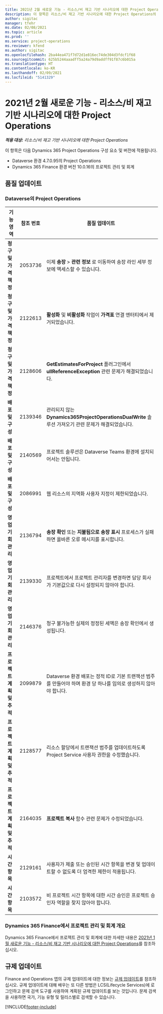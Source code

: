 ```yaml
---
title: 2021년 2월 새로운 기능 - 리소스/비 재고 기반 시나리오에 대한 Project Operations
description: 이 항목은 리소스/비 재고 기반 시나리오에 대한 Project Operations의 2021년 2월 릴리스에서 사용할 수 있는 품질 업데이트에 대한 정보를 제공합니다.
author: sigitac
manager: tfehr
ms.date: 02/08/2021
ms.topic: article
ms.prod: ''
ms.service: project-operations
ms.reviewer: kfend
ms.author: sigitac
ms.openlocfilehash: 2ba44ea471f7d72d1e816ec74de304d3fdcf1f68
ms.sourcegitcommit: 625b5244aaadff5a24a79d9addff91f87c6b015a
ms.translationtype: HT
ms.contentlocale: ko-KR
ms.lasthandoff: 02/09/2021
ms.locfileid: "5141329"
---
```

# <a name="whats-new-february-2021---project-operations-for-resourcenon-stocked-based-scenarios"></a>2021년 2월 새로운 기능 - 리소스/비 재고 기반 시나리오에 대한 Project Operations

_**적용 대상:** 리소스/비 재고 기반 시나리오에 대한 Project Operations_

이 항목은 다음 Dynamics 365 Project Operations 구성 요소 및 버전에 적용됩니다.

- Dataverse 환경 4.7.0.95의 Project Operations
- Dynamics 365 Finance 환경 버전 10.0.16의 프로젝트 관리 및 회계 

## <a name="quality-updates"></a>품질 업데이트

### <a name="project-operations-on-dataverse"></a>Dataverse의 Project Operations

| **기능 영역** | **참조 번호** | **품질 업데이트** |
| --- | --- | --- |
| **청구 및 가격 책정** | 2053736 | 이제 **송장** > **관련 정보** 로 이동하여 송장 라인 세부 정보에 액세스할 수 있습니다. |
| **청구 및 가격 책정** | 2122613 | **활성화** 및 **비활성화** 작업이 **가격표** 연결 엔터티에서 제거되었습니다. |
| **청구 및 가격 책정** | 2128606 | **GetEstimatesForProject** 플러그인에서 **ullReferenceException** 관련 문제가 해결되었습니다. |
| **배포 및 구성** | 2139346 | 관리되지 않는 **Dynamics365ProjectOperationsDualWrite** 솔루션 가져오기 관련 문제가 해결되었습니다. |
| **배포 및 구성** | 2140569 | 프로젝트 솔루션은 Dataverse Teams 환경에 설치되어서는 안됩니다. |
| **배포 및 구성** | 2086991 | 웹 리소스의 지역화 사용자 지정이 제한되었습니다. |
| **영업 기회 관리** | 2136794 | **송장 확인** 또는 **지불됨으로 송장 표시** 프로세스가 실패하면 올바른 오류 메시지를 표시합니다. |
| **영업 기회 관리** | 2139330 | 프로젝트에서 프로젝트 관리자를 변경하면 담당 회사가 기본값으로 다시 설정되지 않아야 합니다. |
| **영업 기회 관리** | 2146376 | 청구 불가능한 실제의 정정된 세액은 송장 확인에서 생성됩니다. |
| **프로젝트 계획 및 추적** | 2099879 | Dataverse 환경 배포는 정적 ID로 기본 트랜잭션 범주를 만들어야 하며 환경 당 하나를 임의로 생성하지 않아야 합니다. |
| **프로젝트 계획 및 추적** | 2128577 | 리소스 할당에서 트랜잭션 범주를 업데이트하도록 Project Service 사용자 권한을 수정했습니다. |
| **프로젝트 계획 및 추적** | 2164035 | **프로젝트 복사** 함수 관련 문제가 수정되었습니다. |
| **시간 항목** | 2129161 | 사용자가 제출 또는 승인된 시간 항목을 변경 및 업데이트할 수 없도록 더 엄격한 제한이 적용됩니다. |
| **시간 항목** | 2103572 | 비 프로젝트 시간 항목에 대한 시간 승인은 프로젝트 승인자 역할을 찾지 않아야 합니다. |

### <a name="project-management-and-accounting-in-dynamics-365-finance"></a>Dynamics 365 Finance에서 프로젝트 관리 및 회계 개요 

Dynamics 365 Finance에서 프로젝트 관리 및 회계에 대한 자세한 내용은 [2021년 1월 새로운 기능 - 리소스/비 재고 기반 시나리오에 대한 Project Operations](whats-new-jan-2021-resource-based.md)를 참조하십시오.


## <a name="regulatory-updates"></a>규제 업데이트

Finance and Operations 앱의 규제 업데이트에 대한 정보는 [규제 업데이트](https://docs.microsoft.com/dynamics365/finance/localizations/regulatory-updates)를 참조하십시오. 규제 업데이트에 대해 배우는 또 다른 방법은 LCS(Lifecycle Services)에 로그인하고 문제 검색 도구를 사용하여 계획된 규제 업데이트를 보는 것입니다. 문제 검색을 사용하면 국가, 기능 유형 및 릴리스별로 검색할 수 있습니다.


[!INCLUDE[footer-include](../includes/footer-banner.md)]